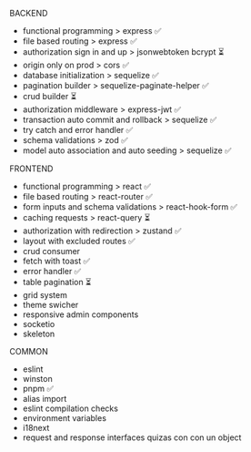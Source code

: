 BACKEND
- functional programming > express ✅
- file based routing > express ✅
- authorization sign in and up > jsonwebtoken bcrypt ⏳
- origin only on prod > cors ✅
- database initialization > sequelize ✅
- pagination builder > sequelize-paginate-helper ✅
- crud builder ⏳
- authorization middleware > express-jwt ✅
- transaction auto commit and rollback > sequelize ✅
- try catch and error handler ✅
- schema validations > zod ✅
- model auto association and auto seeding > sequelize ✅

FRONTEND
- functional programming > react ✅
- file based routing > react-router ✅
- form inputs and schema validations > react-hook-form ✅
- caching requests > react-query ⏳
- authorization with redirection > zustand ✅
- layout with excluded routes ✅
- crud consumer
- fetch with toast ✅
- error handler ✅
- table pagination ⏳
- grid system
- theme swicher
- responsive admin components
- socketio
- skeleton

COMMON
- eslint
- winston
- pnpm ✅
- alias import
- eslint compilation checks
- environment variables
- i18next
- request and response interfaces quizas con con un object
